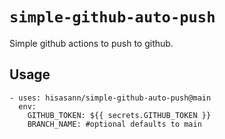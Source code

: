 # `simple-github-auto-push`

Simple github actions to push to github.

## Usage

```
- uses: hisasann/simple-github-auto-push@main
  env:
    GITHUB_TOKEN: ${{ secrets.GITHUB_TOKEN }}
    BRANCH_NAME: #optional defaults to main
```
